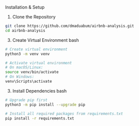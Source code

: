 Installation & Setup
1. Clone the Repository

```bash
git clone https://github.com/dmaduabum/airbnb-analysis.git
cd airbnb-analysis
```
3. Create Virtual Environment
bash
```bash
# Create virtual environment
python3 -m venv venv

# Activate virtual environment
# On macOS/Linux:
source venv/bin/activate
# On Windows:
venv\Scripts\activate
```
3. Install Dependencies
bash
```bash
# Upgrade pip first
python3 -m pip install --upgrade pip

# Install all required packages from requirements.txt
pip install -r requirements.txt
```
